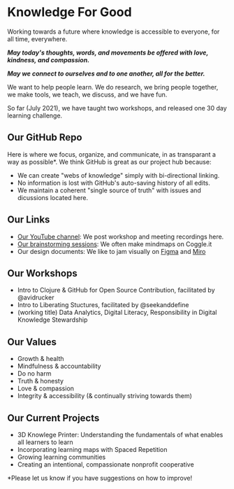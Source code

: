 # Knowledge For Good

Working towards a future where knowledge is accessible to everyone, for all time, everywhere.

  _**May today's thoughts, words, and movements be offered with love, kindness, and compassion.**_

 _**May we connect to ourselves and to one another, all for the better.**_

We want to help people learn. We do research, we bring people together, we make tools, we teach, we discuss, and we have fun.

So far (July 2021), we have taught two workshops, and released one 30 day learning challenge.

## Our GitHub Repo

Here is where we focus, organize, and communicate, in as transparant a way as possible\*. We think GitHub is great as our project hub because:

*   We can create "webs of knowledge" simply with bi-directional linking.
*   No information is lost with GitHub's auto-saving history of all edits.
*   We maintain a coherent "single source of truth" with issues and dicussions located here.

## Our Links

*   [Our YouTube channel](https://www.youtube.com/channel/UCkynv82S4xOnQsdQRlOELoQ): We post workshop and meeting recordings here.
*   [Our brainstorming sessions](#): We often make mindmaps on Coggle.it
*   Our design documents: We like to jam visually on [Figma](#) and [Miro](#)

## Our Workshops

*   Intro to Clojure & GitHub for Open Source Contribution, facilitated by @avidrucker
*   Intro to Liberating Stuctures, facilitated by @seekanddefine
*   (working title) Data Analytics, Digital Literacy, Responsibility in Digital Knowledge Stewardship

## Our Values

*   Growth & health
*   Mindfulness & accountability
*   Do no harm
*   Truth & honesty
*   Love & compassion
*   Integrity & accessibility (& continually striving towards them)

## Our Current Projects

*   3D Knowlege Printer: Understanding the fundamentals of what enables all learners to learn
*   Incorporating learning maps with Spaced Repetition
*   Growing learning communities
*   Creating an intentional, compassionate nonprofit cooperative

\*Please let us know if you have suggestions on how to improve!
